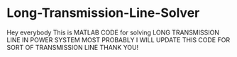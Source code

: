 # Long-Transmission-Line-Solver
Hey everybody
This is MATLAB CODE for solving LONG TRANSMISSION LINE IN POWER SYSTEM 
MOST PROBABLY I WILL UPDATE THIS CODE FOR SORT OF TRANSMISSION LINE
THANK YOU!
